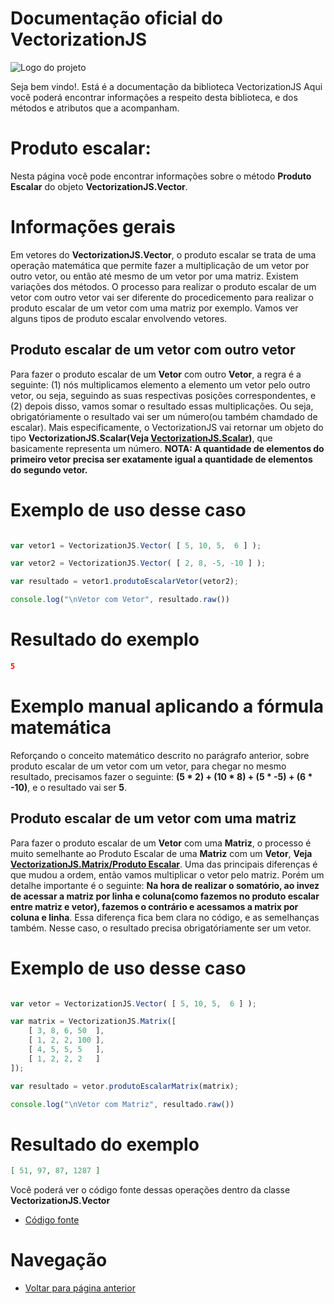 # Documentação oficial do VectorizationJS
![Logo do projeto](https://github.com/WilliamJardim/VectorizationJS/blob/main/imagens/logo512x512.png)

Seja bem vindo!. Está é a documentação da biblioteca VectorizationJS
Aqui você poderá encontrar informações a respeito desta biblioteca, e dos métodos e atributos que a acompanham.

# Produto escalar:
Nesta página você pode encontrar informações sobre o método **Produto Escalar** do objeto **VectorizationJS.Vector**.

# Informações gerais
Em vetores do **VectorizationJS.Vector**, o produto escalar se trata de uma operação matemática que permite fazer a multiplicação de um vetor por outro vetor, ou então até mesmo de um vetor por uma matriz. Existem variações dos métodos. O processo para realizar o produto escalar de um vetor com outro vetor vai ser diferente do procedicemento para realizar o produto escalar de um vetor com uma matriz por exemplo. Vamos ver alguns tipos de produto escalar envolvendo vetores.

## Produto escalar de um vetor com outro vetor
Para fazer o produto escalar de um **Vetor** com outro **Vetor**, a regra é a seguinte: (1) nós multiplicamos elemento a elemento um vetor pelo outro vetor, ou seja, seguindo as suas respectivas posições correspondentes, e (2) depois disso, vamos somar o resultado essas multiplicações. Ou seja, obrigatóriamente o resultado vai ser um número(ou também chamdado de escalar). Mais especificamente, o VectorizationJS vai retornar um objeto do tipo **VectorizationJS.Scalar(Veja [VectorizationJS.Scalar](../../../Scalar/page.md))**, que basicamente representa um número. **NOTA: A quantidade de elementos do primeiro vetor precisa ser exatamente igual a quantidade de elementos do segundo vetor.**

# Exemplo de uso desse caso
```javascript

var vetor1 = VectorizationJS.Vector( [ 5, 10, 5,  6 ] );

var vetor2 = VectorizationJS.Vector( [ 2, 8, -5, -10 ] );

var resultado = vetor1.produtoEscalarVetor(vetor2);

console.log("\nVetor com Vetor", resultado.raw())
```

# Resultado do exemplo
```json
5
```

# Exemplo manual aplicando a fórmula matemática
Reforçando o conceito matemático descrito no parágrafo anterior, sobre produto escalar de um vetor com um vetor, para chegar no mesmo resultado, precisamos fazer o seguinte: **(5 * 2) + (10 * 8) + (5 * -5) + (6 * -10)**, e o resultado vai ser **5**.

## Produto escalar de um vetor com uma matriz
Para fazer o produto escalar de um **Vetor** com uma **Matriz**, o processo é muito semelhante ao Produto Escalar de uma **Matriz** com um **Vetor**, **Veja [VectorizationJS.Matrix/Produto Escalar](../../../Matrix/Metodos/ProdutoEscalar/page.md)**. Uma das principais diferenças é que mudou a ordem, então vamos multiplicar o vetor pelo matriz. Porém um detalhe importante é o seguinte: **Na hora de realizar o somatório, ao invez de acessar a matriz por linha e coluna(como fazemos no produto escalar entre matriz e vetor), fazemos o contrário e acessamos a  matrix por coluna e linha**. Essa diferença fica bem clara no código, e as semelhanças também. Nesse caso, o resultado precisa obrigatóriamente ser um vetor.

# Exemplo de uso desse caso
```javascript

var vetor = VectorizationJS.Vector( [ 5, 10, 5,  6 ] );

var matrix = VectorizationJS.Matrix([
    [ 3, 8, 6, 50  ],
    [ 1, 2, 2, 100 ],
    [ 4, 5, 5, 5   ],
    [ 1, 2, 2, 2   ]
]);

var resultado = vetor.produtoEscalarMatrix(matrix);

console.log("\nVetor com Matriz", resultado.raw())
```

# Resultado do exemplo
```json
[ 51, 97, 87, 1287 ]
```

Você poderá ver o código fonte dessas operações dentro da classe **VectorizationJS.Vector**
* [Código fonte](https://github.com/WilliamJardim/VectorizationJS/blob/main/src/Vector.js)

# Navegação
* [Voltar para página anterior](../page.md)